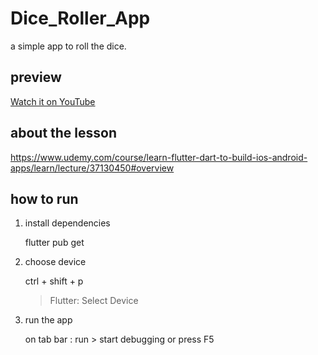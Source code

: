# Dice_Roller_App

a simple app to roll the dice.

## preview

[Watch it on YouTube](https://www.youtube.com/watch?v=PY93zV0ZAqs)

## about the lesson

https://www.udemy.com/course/learn-flutter-dart-to-build-ios-android-apps/learn/lecture/37130450#overview

## how to run

1. install dependencies

   flutter pub get

2. choose device

   ctrl + shift + p

   > Flutter: Select Device

3. run the app

   on tab bar : run > start debugging or press F5
